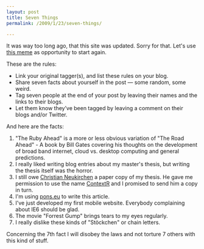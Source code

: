 ```yaml
---
layout: post
title: Seven Things
permalink: /2009/1/23/seven-things/

---
```


It was way too long ago, that this site was updated. Sorry for that. Let's use
[this meme](http://upstream-berlin.com/2009/01/22/seven-things/) as opportunity
to start again.

These are the rules:

* Link your original tagger(s), and list these rules on your blog.
* Share seven facts about yourself in the post — some random, some weird.
* Tag seven people at the end of your post by leaving their names and the links
  to their blogs.
* Let them know they’ve been tagged by leaving a comment on their blogs and/or
  Twitter.

And here are the facts:

1. "The Ruby Ahead" is a more or less obvious variation of "The Road Ahead" - A
   book by Bill Gates covering his thoughts on the development of broad band
   internet, cloud vs. desktop computing and general predictions.
2. I really liked writing blog entries about my master's thesis, but writing the
   thesis itself was the horror.
3. I still owe [Christian Neukirchen](http://chneukirchen.org/) a paper copy of
   my thesis. He gave me permission to use the name
   [ContextR](http://www.contextr.org/) and I promised to send him a copy in
   turn.
4. I'm using [pons.eu](http://pons.eu) to write this article.
5. I've just developed my first mobile website. Everybody complaining about IE6
   should be glad.
6. The movie "Forrest Gump" brings tears to my eyes regularly.
7. I really dislike these kinds of "Stöckchen" or chain letters.

Concerning the 7th fact I will disobey the laws and not torture 7 others with
this kind of stuff.
